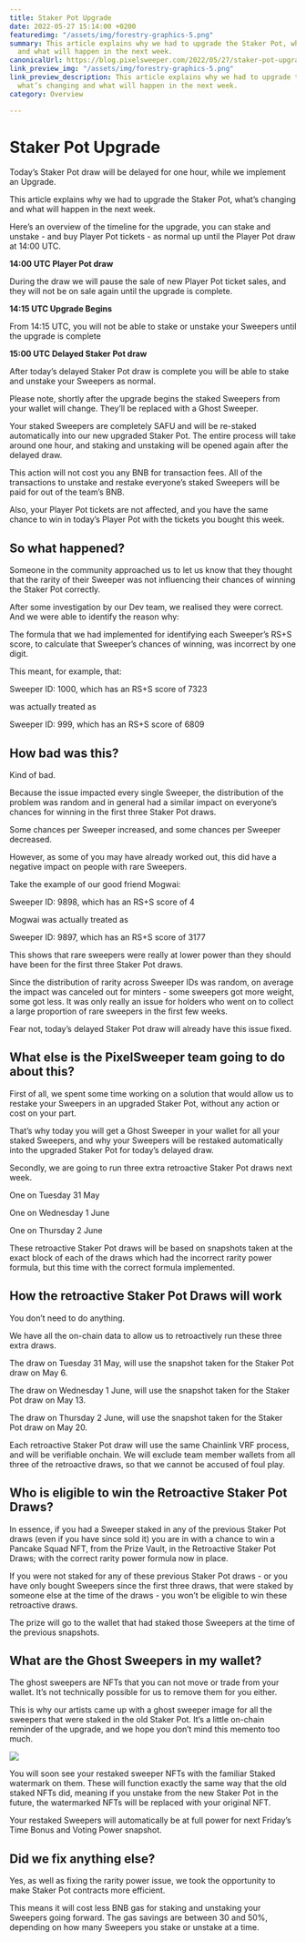 ```yaml
---
title: Staker Pot Upgrade
date: 2022-05-27 15:14:00 +0200
featuredimg: "/assets/img/forestry-graphics-5.png"
summary: This article explains why we had to upgrade the Staker Pot, what’s changing
  and what will happen in the next week.
canonicalUrl: https://blog.pixelsweeper.com/2022/05/27/staker-pot-upgrade/
link_preview_img: "/assets/img/forestry-graphics-5.png"
link_preview_description: This article explains why we had to upgrade the Staker Pot,
  what’s changing and what will happen in the next week.
category: Overview

---
```

# **Staker Pot Upgrade**

Today’s Staker Pot draw will be delayed for one hour, while we implement an Upgrade.

This article explains why we had to upgrade the Staker Pot, what’s changing and what will happen in the next week.

Here’s an overview of the timeline for the upgrade, you can stake and unstake - and buy Player Pot tickets - as normal up until the Player Pot draw at 14:00 UTC.

**14:00 UTC Player Pot draw**

During the draw we will pause the sale of new Player Pot ticket sales, and they will not be on sale again until the upgrade is complete.

**14:15 UTC Upgrade Begins**

From 14:15 UTC, you will not be able to stake or unstake your Sweepers until the upgrade is complete

**15:00 UTC Delayed Staker Pot draw**

After today’s delayed Staker Pot draw is complete you will be able to stake and unstake your Sweepers as normal.

Please note, shortly after the upgrade begins the staked Sweepers from your wallet will change. They’ll be replaced with a Ghost Sweeper.

Your staked Sweepers are completely SAFU and will be re-staked automatically into our new upgraded Staker Pot. The entire process will take around one hour, and staking and unstaking will be opened again after the delayed draw.

This action will not cost you any BNB for transaction fees. All of the transactions to unstake and restake everyone’s staked Sweepers will be paid for out of the team’s BNB.

Also, your Player Pot tickets are not affected, and you have the same chance to win in today’s Player Pot with the tickets you bought this week.

## **So what happened?**

Someone in the community approached us to let us know that they thought that the rarity of their Sweeper was not influencing their chances of winning the Staker Pot correctly.

After some investigation by our Dev team, we realised they were correct. And we were able to identify the reason why:

The formula that we had implemented for identifying each Sweeper’s RS+S score, to calculate that Sweeper’s chances of winning, was incorrect by one digit.

This meant, for example, that:

Sweeper ID: 1000, which has an RS+S score of 7323

was actually treated as

Sweeper ID: 999, which has an RS+S score of 6809

## **How bad was this?**

Kind of bad.

Because the issue impacted every single Sweeper, the distribution of the problem was random and in general had a similar impact on everyone’s chances for winning in the first three Staker Pot draws.

Some chances per Sweeper increased, and some chances per Sweeper decreased.

However, as some of you may have already worked out, this did have a negative impact on people with rare Sweepers.

Take the example of our good friend Mogwai:

Sweeper ID: 9898, which has an RS+S score of 4

Mogwai was actually treated as

Sweeper ID: 9897, which has an RS+S score of 3177

This shows that rare sweepers were really at lower power than they should have been for the first three Staker Pot draws.

Since the distribution of rarity across Sweeper IDs was random, on average the impact was canceled out for minters - some sweepers got more weight, some got less. It was only really an issue for holders who went on to collect a large proportion of rare sweepers in the first few weeks.

Fear not, today’s delayed Staker Pot draw will already have this issue fixed.

## **What else is the PixelSweeper team going to do about this?**

First of all, we spent some time working on a solution that would allow us to restake your Sweepers in an upgraded Staker Pot, without any action or cost on your part.

That’s why today you will get a Ghost Sweeper in your wallet for all your staked Sweepers, and why your Sweepers will be restaked automatically into the upgraded Staker Pot for today’s delayed draw.

Secondly, we are going to run three extra retroactive Staker Pot draws next week.

One on Tuesday 31 May

One on Wednesday 1 June

One on Thursday 2 June

These retroactive Staker Pot draws will be based on snapshots taken at the exact block of each of the draws which had the incorrect rarity power formula, but this time with the correct formula implemented.

## **How the retroactive Staker Pot Draws will work**

You don’t need to do anything.

We have all the on-chain data to allow us to retroactively run these three extra draws.

The draw on Tuesday 31 May, will use the snapshot taken for the Staker Pot draw on May 6.

The draw on Wednesday 1 June, will use the snapshot taken for the Staker Pot draw on May 13.

The draw on Thursday 2 June, will use the snapshot taken for the Staker Pot draw on May 20.

Each retroactive Staker Pot draw will use the same Chainlink VRF process, and will be verifiable onchain. We will exclude team member wallets from all three of the retroactive draws, so that we cannot be accused of foul play.

## **Who is eligible to win the Retroactive Staker Pot Draws?**

In essence, if you had a Sweeper staked in any of the previous Staker Pot draws (even if you have since sold it) you are in with a chance to win a Pancake Squad NFT, from the Prize Vault, in the Retroactive Staker Pot Draws; with the correct rarity power formula now in place.

If you were not staked for any of these previous Staker Pot draws - or you have only bought Sweepers since the first three draws, that were staked by someone else at the time of the draws - you won’t be eligible to win these retroactive draws.

The prize will go to the wallet that had staked those Sweepers at the time of the previous snapshots.

## **What are the Ghost Sweepers in my wallet?**

The ghost sweepers are NFTs that you can not move or trade from your wallet. It’s not technically possible for us to remove them for you either.

This is why our artists came up with a ghost sweeper image for all the sweepers that were staked in the old Staker Pot. It’s a little on-chain reminder of the upgrade, and we hope you don’t mind this memento too much.

![](/assets/img/photo_2022-05-24_09-16-40.jpg)

You will soon see your restaked sweeper NFTs with the familiar Staked watermark on them. These will function exactly the same way that the old staked NFTs did, meaning if you unstake from the new Staker Pot in the future, the watermarked NFTs will be replaced with your original NFT.

Your restaked Sweepers will automatically be at full power for next Friday’s Time Bonus and Voting Power snapshot.

## **Did we fix anything else?**

Yes, as well as fixing the rarity power issue, we took the opportunity to make Staker Pot contracts more efficient.

This means it will cost less BNB gas for staking and unstaking your Sweepers going forward. The gas savings are between 30 and 50%, depending on how many Sweepers you stake or unstake at a time.